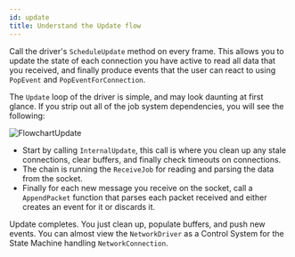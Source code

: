 ```yaml
---
id: update
title: Understand the Update flow
---
```


Call the driver's `ScheduleUpdate` method on every frame. This allows you to update the state of each connection you have active to read all data that you received, and finally produce events that the user can react to using `PopEvent` and `PopEventForConnection`.

The `Update` loop of the driver is simple, and may look daunting at first glance. If you strip out all of the job system dependencies, you will see the following:

![FlowchartUpdate](/img/transport/com.unity.transport.driver.png)

* Start by calling `InternalUpdate`, this call is where you clean up any stale connections, clear buffers, and finally check timeouts on connections.
* The chain is running the `ReceiveJob` for reading and parsing the data from the socket.
* Finally for each new message you receive on the socket, call a `AppendPacket` function that parses each packet received and either creates an event for it or discards it.

Update completes. You just clean up, populate buffers, and push new events. You can almost view the `NetworkDriver` as a Control System for the State Machine handling 
`NetworkConnection`.

